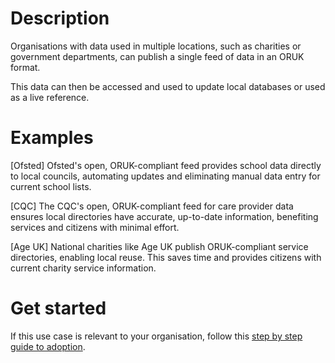 # Description

Organisations with data used in multiple locations, such as charities or government departments, can publish a single feed of data in an ORUK format. 

This data can then be accessed and used to update local databases or used as a live reference.

# Examples

[Ofsted]
Ofsted's open, ORUK-compliant feed provides school data directly to local councils, automating updates and eliminating manual data entry for current school lists. 

[CQC]
The CQC's open, ORUK-compliant feed for care provider data ensures local directories have accurate, up-to-date information, benefiting services and citizens with minimal effort. 

[Age UK]
National charities like Age UK publish ORUK-compliant service directories, enabling local reuse. This saves time and provides citizens with current charity service information. 

# Get started

If this use case is relevant to your organisation, follow this [step by step guide to adoption](/adopt/practical-examples/how-to-get-started).